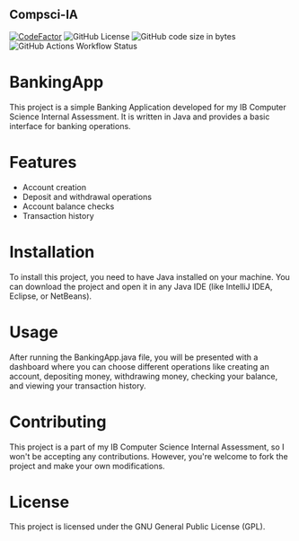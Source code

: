 ## Compsci-IA

[![CodeFactor](https://www.codefactor.io/repository/github/fuad-r/compsci-ia/badge/main)](https://www.codefactor.io/repository/github/fuad-r/compsci-ia/overview/main)
![GitHub License](https://img.shields.io/github/license/fuad-r/compsci-ia?style=flat&color=%23f5d742)
![GitHub code size in bytes](https://img.shields.io/github/languages/code-size/fuad-r/compsci-ia?style=flat)
![GitHub Actions Workflow Status](https://img.shields.io/github/actions/workflow/status/fuad-r/compsci-ia/gradle.yml)


# BankingApp

This project is a simple Banking Application developed for my IB Computer Science Internal Assessment. It is written in Java and provides a basic interface for banking operations.

# Features
- Account creation
- Deposit and withdrawal operations
- Account balance checks
- Transaction history

# Installation
To install this project, you need to have Java installed on your machine. You can download the project and open it in any Java IDE (like IntelliJ IDEA, Eclipse, or NetBeans).

# Usage
After running the BankingApp.java file, you will be presented with a dashboard where you can choose different operations like creating an account, depositing money, withdrawing money, checking your balance, and viewing your transaction history.

# Contributing
This project is a part of my IB Computer Science Internal Assessment, so I won't be accepting any contributions. However, you're welcome to fork the project and make your own modifications.

# License
This project is licensed under the GNU General Public License (GPL).
